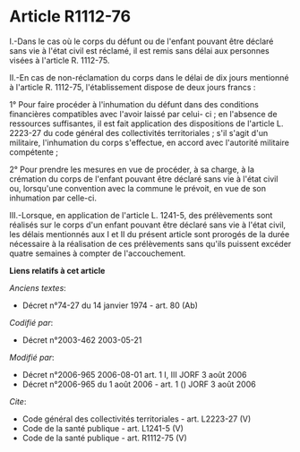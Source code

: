 # Article R1112-76

I.-Dans le cas où le corps du défunt ou de l'enfant pouvant être déclaré sans vie à l'état civil est réclamé, il est remis
sans délai aux personnes visées à l'article R. 1112-75. 

II.-En cas de non-réclamation du corps dans le délai de dix jours mentionné à l'article R. 1112-75, l'établissement dispose
de deux jours francs : 

1° Pour faire procéder à l'inhumation du défunt dans des conditions financières compatibles avec l'avoir laissé par celui-
ci ; en l'absence de ressources suffisantes, il est fait application des dispositions de l'article L. 2223-27 du code général
des collectivités territoriales ; s'il s'agit d'un militaire, l'inhumation du corps s'effectue, en accord avec l'autorité
militaire compétente ; 

2° Pour prendre les mesures en vue de procéder, à sa charge, à la crémation du corps de l'enfant pouvant être déclaré sans
vie à l'état civil ou, lorsqu'une convention avec la commune le prévoit, en vue de son inhumation par celle-ci. 

III.-Lorsque, en application de l'article L. 1241-5, des prélèvements sont réalisés sur le corps d'un enfant pouvant être
déclaré sans vie à l'état civil, les délais mentionnés aux I et II du présent article sont prorogés de la durée nécessaire à
la réalisation de ces prélèvements sans qu'ils puissent excéder quatre semaines à compter de l'accouchement.

**Liens relatifs à cet article**

_Anciens textes_:

  - Décret n°74-27 du 14 janvier 1974 - art. 80 (Ab)

_Codifié par_:

  - Décret n°2003-462 2003-05-21

_Modifié par_:

  - Décret n°2006-965 2006-08-01 art. 1 I, III JORF 3 août 2006
  - Décret n°2006-965 du 1 août 2006 - art. 1 () JORF 3 août 2006

_Cite_:

  - Code général des collectivités territoriales - art. L2223-27 (V)
  - Code de la santé publique - art. L1241-5 (V)
  - Code de la santé publique - art. R1112-75 (V)
